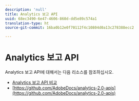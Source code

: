 ```yaml
---
description: 'null'
title: Analytics 보고 API
uuid: 68ec3490-6e47-4606-860d-dd5e89c574a1
translation-type: ht
source-git-commit: 16ba0b12e0f70112f4c10804d0a13c278388ecc2

---
```



# Analytics 보고 API

Analytics 보고 API에 대해서는 다음 리소스를 참조하십시오.

* [Analytics 보고 API 비교](api-comparison.md)
* [https://github.com/AdobeDocs/analytics-2.0-apis](https://github.com/AdobeDocs/analytics-2.0-apis)
